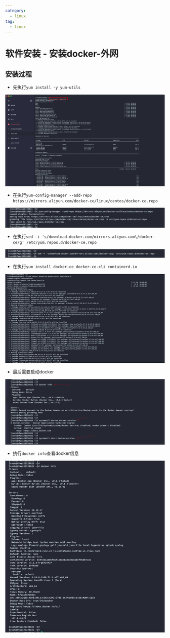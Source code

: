 ```yaml
---
category:
  - linux
tag:
  - linux
---
```

# 软件安装 - 安装docker-外网

## 安装过程

- 先执行`yum install -y yum-utils `

![image-20220821144845888](./images/image-20220821144845888.png)

- 在执行`yum-config-manager --add-repo https://mirrors.aliyun.com/docker-ce/linux/centos/docker-ce.repo`

![image-20220821144922006](./images/image-20220821144922006.png)

- 在执行`sed -i 's/download.docker.com/mirrors.aliyun.com\/docker-ce/g' /etc/yum.repos.d/docker-ce.repo`

![image-20220821144943976](./images/image-20220821144943976.png)

- 在执行`yum install docker-ce docker-ce-cli containerd.io`

![image-20220821144956034](./images/image-20220821144956034.png)

- 最后需要启动docker

![image-20220821145043985](./images/image-20220821145043985.png)

- 执行`docker info`查看docker信息

![image-20220821145112049](./images/image-20220821145112049.png)

